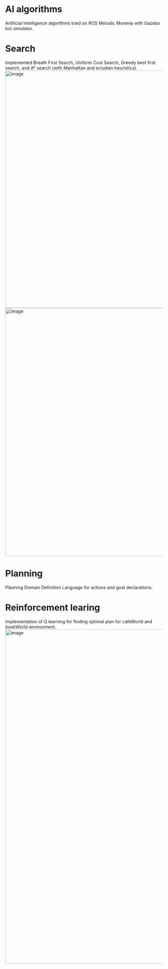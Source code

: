 # AI algorithms
Artificial Intelligence algorithms tried on ROS Melodic Morenia with Gazebo bot simulator.

# Search
Implemented Breath First Search, Uniform Cost Search, Greedy best first search, and A* search (with Manhattan and ecludian heuristics).
<img width="758" alt="image" src="https://user-images.githubusercontent.com/14234116/167031299-0495b49b-6a77-4e81-9d3b-b4a4fd809620.png">
<img width="792" alt="image" src="https://user-images.githubusercontent.com/14234116/167031367-b7f2e268-5b8a-4cbb-9981-6eff251c7fca.png">

# Planning
Planning Domain Definition Language for actions and goal declarations.

# Reinforcement learing
Implementation of Q learning for finding optimal plan for cafeWorld and bookWorld environment.
<img width="1067" alt="image" src="https://user-images.githubusercontent.com/14234116/167031450-7ecf0fd3-3616-4f8b-81d6-83e737952ff9.png">


